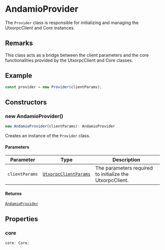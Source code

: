 # AndamioProvider

The `Provider` class is responsible for initializing and managing the UtxorpcClient and Core instances.

## Remarks

This class acts as a bridge between the client parameters and the core functionalities provided by the UtxorpcClient and Core classes.

## Example

```typescript
const provider = new Provider(clientParams);
```

## Constructors

### new AndamioProvider()

```ts
new AndamioProvider(clientParams): AndamioProvider
```

Creates an instance of the `Provider` class.

#### Parameters

| Parameter | Type | Description |
| ------ | ------ | ------ |
| `clientParams` | [`UtxorpcClientParams`](../../types/type-aliases/UtxorpcClientParams.md) | The parameters required to initialize the UtxorpcClient. |

#### Returns

[`AndamioProvider`](AndamioProvider.md)

## Properties

### core

```ts
core: Core;
```
